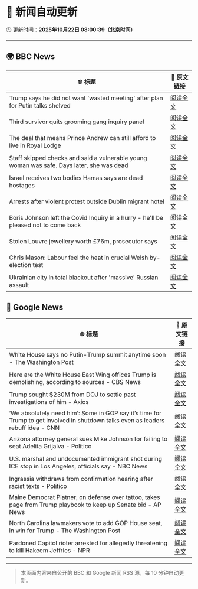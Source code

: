 # 🧠 新闻自动更新

🕒 更新时间：**2025年10月22日 08:00:39（北京时间）**

---

## 🌍 BBC News

| 🌐 标题 | 🔗 原文链接 |
|--------|-------------|
| Trump says he did not want 'wasted meeting' after plan for Putin talks shelved | [阅读全文](https://www.bbc.com/news/articles/c4gjp73gp41o?at_medium=RSS&at_campaign=rss) |
| Third survivor quits grooming gang inquiry panel | [阅读全文](https://www.bbc.com/news/articles/cwykd173l3vo?at_medium=RSS&at_campaign=rss) |
| The deal that means Prince Andrew can still afford to live in Royal Lodge | [阅读全文](https://www.bbc.com/news/articles/cgmx1gxv1e7o?at_medium=RSS&at_campaign=rss) |
| Staff skipped checks and said a vulnerable young woman was safe. Days later, she was dead | [阅读全文](https://www.bbc.com/news/articles/cz91e1e23wzo?at_medium=RSS&at_campaign=rss) |
| Israel receives two bodies Hamas says are dead hostages | [阅读全文](https://www.bbc.com/news/articles/cd675jygwp1o?at_medium=RSS&at_campaign=rss) |
| Arrests after violent protest outside Dublin migrant hotel | [阅读全文](https://www.bbc.com/news/articles/c629zg8v8jpo?at_medium=RSS&at_campaign=rss) |
| Boris Johnson left the Covid Inquiry in a hurry - he'll be pleased not to come back | [阅读全文](https://www.bbc.com/news/articles/cj6nennz0nyo?at_medium=RSS&at_campaign=rss) |
| Stolen Louvre jewellery worth £76m, prosecutor says | [阅读全文](https://www.bbc.com/news/articles/cj9722wlmj7o?at_medium=RSS&at_campaign=rss) |
| Chris Mason: Labour feel the heat in crucial Welsh by-election test | [阅读全文](https://www.bbc.com/news/articles/cy4pv88717po?at_medium=RSS&at_campaign=rss) |
| Ukrainian city in total blackout after 'massive' Russian assault | [阅读全文](https://www.bbc.com/news/articles/cn8vrxjdd5go?at_medium=RSS&at_campaign=rss) |

## 📰 Google News

| 🌐 标题 | 🔗 原文链接 |
|--------|-------------|
| White House says no Putin-Trump summit anytime soon - The Washington Post | [阅读全文](https://news.google.com/rss/articles/CBMilgFBVV95cUxOd2VuSFAxdTM4TEs0TkozRExFeklEeVh0VkJDVkswcTJzN0lIQVlLMjNWeHhKTTBvWFB4em0tZUlmcU9KcFRlamRSWE5paWpxNXdacGxGckFsNTZwQjF4T0lQcXFJd05SZXhqaWM1ZU9qNzNWMjJsNElVWWVGWWpJMVN4TTc4aTdoc1p6REFKeVducW1ZNnc?oc=5) |
| Here are the White House East Wing offices Trump is demolishing, according to sources - CBS News | [阅读全文](https://news.google.com/rss/articles/CBMifEFVX3lxTE1zLUZaTjQyR0xJYU5teHVDb2pEd1pQQVdQZWdMZEtDN3c1ZWczek1OdVR6RU9PYzhZNFlWbDFISG9yXzVORzI1aGNOY0pEejA1bmdUT0tna0FIX212RTRwVlBRbjI3UGZYOUFlWnlpNjEwQ0FPQ2xURU9TdHDSAYIBQVVfeXFMTm84WU1fS1BGbVZlLUVpeTZkS1pNSEd0MFRrTWpkYnRuTm1Ja0p6MllHdmtqUmRpTXhSVWhSWklucDh4RjJEei1aU3lrSXp4NWFwc0p6OXJ1UnJBM1EwTElDRmhkMTFmUUM4cVQ4VnFDUS1UUG1YMGZ1TW1xOVBaVnpoZw?oc=5) |
| Trump sought $230M from DOJ to settle past investigations of him - Axios | [阅读全文](https://news.google.com/rss/articles/CBMihwFBVV95cUxPMkoxMHpUU0UzVnlxV3VnU2dlZVFhNV85TWhudVNKV3Q4TmNBVWt6S2ZKVldMVmFoRnQ4QV9JY0RuZXo2QzhsejYxTEFka3M2dWZvRHJUbnNleUlDTEs0WlNLSWUxdDVKNS1xWUNOY285QVlXNDlrRXEzZjFkaF8wRnRoTW4xNWc?oc=5) |
| ‘We absolutely need him’: Some in GOP say it’s time for Trump to get involved in shutdown talks even as leaders rebuff idea - CNN | [阅读全文](https://news.google.com/rss/articles/CBMiigFBVV95cUxNQmYxXzVlTTZkYVQ5ZjJUY0JpQjB4UlI0OHJRbV8wa05qMkhCQ2dtUk9idlVnSHEzSENzcHpVVUQ2eERydFpCRzRVbGhMaFdmZ3V1RDA5UHNZZmljOW90MHllQkJBV2Z5TjBiRDhVYjl5Yk55RWYxMlVzNFBIa3NJVEllWVZTMWZQbkE?oc=5) |
| Arizona attorney general sues Mike Johnson for failing to seat Adelita Grijalva - Politico | [阅读全文](https://news.google.com/rss/articles/CBMimwFBVV95cUxQbXZYSF9HTjlwdVBoa3lXMXNWNHJBMTltZDJSTXA3YXJOOUxkUGFGdDdHTTl6OFFsYmhFc2UtWFpwNVd2YkVHa0tHTVcwTjVfNDRvX1RudFFialRhQmdkNkR2M29VNzQ2aVdYaFFsX3JiS0c1RVo3dzVPU3ZjdmhQbXV3Mi1QeHJiMFQzSTY4QVBGMmZ3SG4tVC1hQQ?oc=5) |
| U.S. marshal and undocumented immigrant shot during ICE stop in Los Angeles, officials say - NBC News | [阅读全文](https://news.google.com/rss/articles/CBMiuAFBVV95cUxPMXhUYjJFUkJEekVJbGlIOHpEdDJPbU5KMTBkNDBJc25yV1gzSjd5MlEwald6TXVLclNqRmpmN2JYR1prQWRMa0VkZFJSeVBOSXFpbThUaWE5c2hubWVqYXI4MEl5Zlc1T01wMVJadkhfQTBNLWItT2wzRDZTQUlTUmRqUlhhRFB4bTNWRWswc1FsMnhpODd1Ui1fbjlEZF93WTJLUHMxVEhKX1Nucl85SHRSZWNKY2U00gFWQVVfeXFMUE45NkhYYUFXVHZfeEo5enJBS1h4dDdaSnlXdzlJT2FVOGFRQ3JZemozYmJmcmJwTy1MMTBvNWdNWVl4NGhRX2hxcy1xYlp2V0k3RGhLUmc?oc=5) |
| Ingrassia withdraws from confirmation hearing after racist texts - Politico | [阅读全文](https://news.google.com/rss/articles/CBMimwFBVV95cUxOX2VXcDNHcHFvdTdHSEhHUU5yRVJRcWZVVXUtenNzUndRTE04ak5UZXJkZk9yZ0E1aWtiSzZ5YjhydHVwZ3F3OXpEM3BxbjNSY25xVWZHUWJfZnVhZG1EY0gxeWROTEtBbnBkVFotUFh6cU1INjZfdk9qN0dIU1hRT2JPaVVTdEVSeW81ZDVEZEt2YUxPbmYxQ0Vqdw?oc=5) |
| Maine Democrat Platner, on defense over tattoo, takes page from Trump playbook to keep up Senate bid - AP News | [阅读全文](https://news.google.com/rss/articles/CBMiqwFBVV95cUxNb3doaG1IZGsxeE1aNEMwX1B6cFQ5bXhWMXlIRm5lSS1vM3JjNXhsYS1fd3RxVFpHWlRqY1c4cFUtNE9JOFd6YUM0Y053VFV5TDM1NFYxU0tnSjV5RHdfMXNRWUR3M19RNjZlZXNwQmUtM3owQXpXcjVlWmhLVnpuLTdKSnZReVNSdzN1UTFaRENrdzYxNWNyeEZSakFOQnJ0UzNEaXV6OXNKT3c?oc=5) |
| North Carolina lawmakers vote to add GOP House seat, in win for Trump - The Washington Post | [阅读全文](https://news.google.com/rss/articles/CBMilgFBVV95cUxQMFhEZl8yWGxVVmtTNW9LUi1nN2lNRVE1a2c0Q0xsRXpTZTVLTWwxdXk5T0hqMTNFdVBCWDM2UTFYcXlZdTdySXFLdkdhck9YUjlyYkx3eWhmaGhBSk45by1jTlNQbDNLMmYyOE5faTZ6eWRra1dCcnFBdmdmc3h0YVhkTGM4M0k0SmVwUXd4MHAzbEppenc?oc=5) |
| Pardoned Capitol rioter arrested for allegedly threatening to kill Hakeem Jeffries - NPR | [阅读全文](https://news.google.com/rss/articles/CBMikgFBVV95cUxQSGZodU9BMHV4c0R1dlVONkRvdU0xaFJuR2tYbnplUEtrcjhBTE0wVjAxWENOOXNuTEtEc0NoTXgydVh2eFVHMU9BNXJGWjJkNEdOeVRsRktZS3dEbUJScHBTTVhTY1VhdmM3VVQ5VUdVY3N0Tk9QUElMazdJQlNYQktGaXBWYTg1Sm9UVjFBRWxXZw?oc=5) |

---
> 本页面内容来自公开的 BBC 和 Google 新闻 RSS 源，每 10 分钟自动更新。